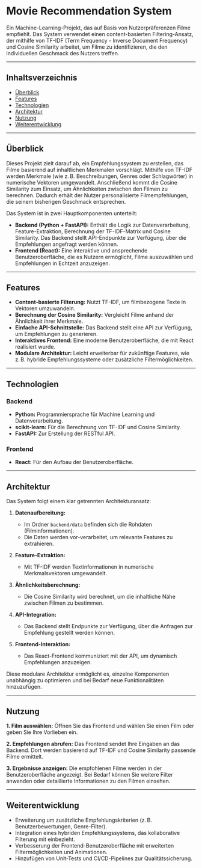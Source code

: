 # Movie Recommendation System

Ein Machine-Learning-Projekt, das auf Basis von Nutzerpräferenzen Filme empfiehlt. Das System verwendet einen content-basierten Filtering-Ansatz, der mithilfe von TF-IDF (Term Frequency - Inverse Document Frequency) und Cosine Similarity arbeitet, um Filme zu identifizieren, die den individuellen Geschmack des Nutzers treffen.

---

## Inhaltsverzeichnis

- [Überblick](#überblick)
- [Features](#features)
- [Technologien](#technologien)
- [Architektur](#architektur)
- [Nutzung](#nutzung)
- [Weiterentwicklung](#weiterentwicklung)

---

## Überblick

Dieses Projekt zielt darauf ab, ein Empfehlungssystem zu erstellen, das Filme basierend auf inhaltlichen Merkmalen vorschlägt. Mithilfe von TF-IDF werden Merkmale (wie z. B. Beschreibungen, Genres oder Schlagwörter) in numerische Vektoren umgewandelt. Anschließend kommt die Cosine Similarity zum Einsatz, um Ähnlichkeiten zwischen den Filmen zu berechnen. Dadurch erhält der Nutzer personalisierte Filmempfehlungen, die seinem bisherigen Geschmack entsprechen.

Das System ist in zwei Hauptkomponenten unterteilt:

- **Backend (Python + FastAPI):** Enthält die Logik zur Datenverarbeitung, Feature-Extraktion, Berechnung der TF-IDF-Matrix und Cosine Similarity. Das Backend stellt API-Endpunkte zur Verfügung, über die Empfehlungen angefragt werden können.
- **Frontend (React):** Eine interaktive und ansprechende Benutzeroberfläche, die es Nutzern ermöglicht, Filme auszuwählen und Empfehlungen in Echtzeit anzuzeigen.

---

## Features

- **Content-basierte Filterung:** Nutzt TF-IDF, um filmbezogene Texte in Vektoren umzuwandeln.
- **Berechnung der Cosine Similarity:** Vergleicht Filme anhand der Ähnlichkeit ihrer Merkmale.
- **Einfache API-Schnittstelle:** Das Backend stellt eine API zur Verfügung, um Empfehlungen zu generieren.
- **Interaktives Frontend:** Eine moderne Benutzeroberfläche, die mit React realisiert wurde.
- **Modulare Architektur:** Leicht erweiterbar für zukünftige Features, wie z. B. hybride Empfehlungssysteme oder zusätzliche Filtermöglichkeiten.

---

## Technologien

### Backend

- **Python:** Programmiersprache für Machine Learning und Datenverarbeitung.
- **scikit-learn:** Für die Berechnung von TF-IDF und Cosine Similarity.
- **FastAPI:** Zur Erstellung der RESTful API.

### Frontend

- **React:** Für den Aufbau der Benutzeroberfläche.

---

## Architektur

Das System folgt einem klar getrennten Architekturansatz:

1. **Datenaufbereitung:**

   - Im Ordner `backend/data` befinden sich die Rohdaten (Filminformationen).
   - Die Daten werden vor-verarbeitet, um relevante Features zu extrahieren.

2. **Feature-Extraktion:**
   - Mit TF-IDF werden Textinformationen in numerische Merkmalsvektoren umgewandelt.
3. **Ähnlichkeitsberechnung:**

   - Die Cosine Similarity wird berechnet, um die inhaltliche Nähe zwischen Filmen zu bestimmen.

4. **API-Integration:**
   - Das Backend stellt Endpunkte zur Verfügung, über die Anfragen zur Empfehlung gestellt werden können.
5. **Frontend-Interaktion:**
   - Das React-Frontend kommuniziert mit der API, um dynamisch Empfehlungen anzuzeigen.

Diese modulare Architektur ermöglicht es, einzelne Komponenten unabhängig zu optimieren und bei Bedarf neue Funktionalitäten hinzuzufügen.

---

## Nutzung

**1. Film auswählen:** Öffnen Sie das Frontend und wählen Sie einen Film oder geben Sie Ihre Vorlieben ein.

**2. Empfehlungen abrufen:** Das Frontend sendet Ihre Eingaben an das Backend. Dort werden basierend auf TF-IDF und Cosine Similarity passende Filme ermittelt.

**3. Ergebnisse anzeigen:** Die empfohlenen Filme werden in der Benutzeroberfläche angezeigt. Bei Bedarf können Sie weitere Filter anwenden oder detaillierte Informationen zu den Filmen einsehen.

---

## Weiterentwicklung

- Erweiterung um zusätzliche Empfehlungskriterien (z. B. Benutzerbewertungen, Genre-Filter).
- Integration eines hybriden Empfehlungssystems, das kollaborative Filterung mit einbezieht.
- Verbesserung der Frontend-Benutzeroberfläche mit erweiterten Filtermöglichkeiten und Animationen.
- Hinzufügen von Unit-Tests und CI/CD-Pipelines zur Qualitätssicherung.
